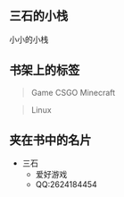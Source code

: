 ## 三石的小栈

小小的小栈

<!-- .slide -->
<!-- .slide: data-background-image="https://cdn.jsdelivr.net/gh/hongtonyoo/hongtonyoo.github.io@master/image/foggy-window.jpg" , data-background-opacity="0.5"-->


## 书架上的标签

> Game
 > CSGO
 > Minecraft
 
> Linux

<!-- slide vertical=true -->
<!-- .slide: data-background-image="https://i.loli.net/2020/10/05/aMFu8h6bYET1gi4.jpg" , data-background-opacity="0.5"-->

## 夹在书中的名片
- 三石
  - 爱好游戏
   - QQ:2624184454

<!-- slide vertical=true -->

